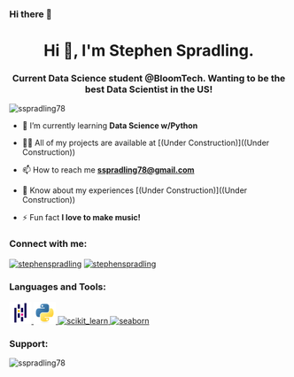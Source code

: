 ### Hi there 👋

<h1 align="center">Hi 👋, I'm Stephen Spradling.</h1>
<h3 align="center">Current Data Science student @BloomTech. Wanting to be the best Data Scientist in the US!</h3>

<p align="left"> <img src="https://komarev.com/ghpvc/?username=sspradling78&label=Profile%20views&color=0e75b6&style=flat" alt="sspradling78" /> </p>

- 🌱 I’m currently learning **Data Science w/Python**

- 👨‍💻 All of my projects are available at [(Under Construction)]((Under Construction))

- 📫 How to reach me **sspradling78@gmail.com**

- 📄 Know about my experiences [(Under Construction)]((Under Construction))

- ⚡ Fun fact **I love to make music!**

<h3 align="left">Connect with me:</h3>
<p align="left">
<a href="https://linkedin.com/in/stephenspradling" target="blank"><img align="center" src="https://raw.githubusercontent.com/rahuldkjain/github-profile-readme-generator/master/src/images/icons/Social/linked-in-alt.svg" alt="stephenspradling" height="30" width="40" /></a>
<a href="https://kaggle.com/stephenspradling" target="blank"><img align="center" src="https://raw.githubusercontent.com/rahuldkjain/github-profile-readme-generator/master/src/images/icons/Social/kaggle.svg" alt="stephenspradling" height="30" width="40" /></a>
</p>

<h3 align="left">Languages and Tools:</h3>
<p align="left"> <a href="https://pandas.pydata.org/" target="_blank" rel="noreferrer"> <img src="https://raw.githubusercontent.com/devicons/devicon/2ae2a900d2f041da66e950e4d48052658d850630/icons/pandas/pandas-original.svg" alt="pandas" width="40" height="40"/> </a> <a href="https://www.python.org" target="_blank" rel="noreferrer"> <img src="https://raw.githubusercontent.com/devicons/devicon/master/icons/python/python-original.svg" alt="python" width="40" height="40"/> </a> <a href="https://scikit-learn.org/" target="_blank" rel="noreferrer"> <img src="https://upload.wikimedia.org/wikipedia/commons/0/05/Scikit_learn_logo_small.svg" alt="scikit_learn" width="40" height="40"/> </a> <a href="https://seaborn.pydata.org/" target="_blank" rel="noreferrer"> <img src="https://seaborn.pydata.org/_images/logo-mark-lightbg.svg" alt="seaborn" width="40" height="40"/> </a> </p>

<h3 align="left">Support:</h3>
<p><a href="https://www.buymeacoffee.com/sspradling78"> <img align="left" src="https://cdn.buymeacoffee.com/buttons/v2/default-yellow.png" height="50" width="210" alt="sspradling78" /></a></p><br><br>
